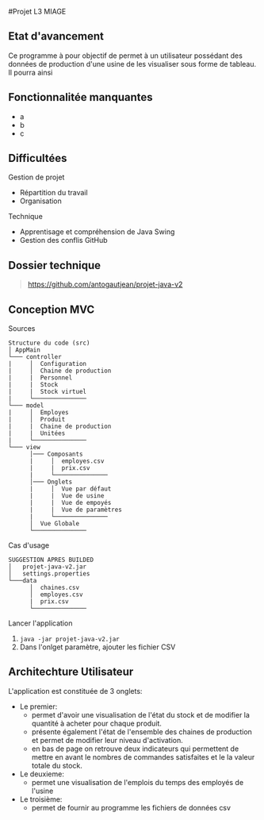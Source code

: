 #Projet L3 MIAGE 

Etat d'avancement
--
Ce programme à pour objectif de permet à un utilisateur possédant des données de production d'une usine de les visualiser sous forme de tableau.
Il pourra ainsi 

Fonctionnalitée manquantes
--
* a
* b
* c

Difficultées
-- 

Gestion de projet
* Répartition du travail
* Organisation

Technique
* Apprentisage et compréhension de Java Swing
* Gestion des conflis GitHub 

Dossier technique
--
> https://github.com/antogautjean/projet-java-v2

Conception MVC
--
Sources
```
Structure du code (src)
│ AppMain    
└─── controller
|     │  Configuration
|     │  Chaine de production
|     |  Personnel
|     |  Stock
|     |  Stock virtuel
|     └─────────────── 
└─── model
|     │  Employes
|     │  Produit
|     |  Chaine de production
|     |  Unitées
|     └─────────────── 
└─── view
      │─── Composants
      |     │  employes.csv
      |     |  prix.csv
      |     └─────────────── 
      │─── Onglets
      |     │  Vue par défaut
      |     |  Vue de usine
      |     |  Vue de empoyés
      |     |  Vue de paramètres
      |     └─────────────── 
      │  Vue Globale 
      └─────────────── 
```
Cas d'usage
```
SUGGESTION APRES BUILDED
│   projet-java-v2.jar
│   settings.properties
└───data
      │  chaines.csv
      │  employes.csv
      |  prix.csv
      └─────────────── 
```
Lancer l'application

1) ```java -jar projet-java-v2.jar```
2) Dans l'onlget paramètre, ajouter les fichier CSV

Architechture Utilisateur
--

L'application est constituée de 3 onglets:
* Le premier:    
    * permet d'avoir une visualisation de l'état du stock et de modifier la quantité à acheter pour chaque produit.
    * présente également l'état de l'ensemble des chaines de production et permet de modifier leur niveau d'activation.
    * en bas de page on retrouve deux indicateurs qui permettent de mettre en avant le nombres de commandes satisfaites et le la valeur totale du stock.
* Le deuxieme:
    * permet une visualisation de l'emplois du temps des employés de l'usine
* Le troisième:
    * permet de fournir au programme les fichiers de données csv

